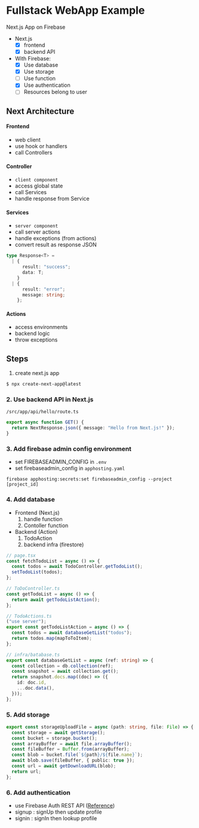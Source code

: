 # Fullstack WebApp Example

Next.js App on Firebase

- Next.js
  - [x] frontend
  - [x] backend API
- With Firebase:
  - [x] Use database
  - [x] Use storage
  - [ ] Use function
  - [x] Use authentication
  - [ ] Resources belong to user

## Next Architecture

#### Frontend

- web client
- use hook or handlers
- call Controllers

#### Controller

- `client component`
- access global state
- call Services
- handle response from Service

#### Services

- `server component`
- call server actions
- handle exceptions (from actions)
- convert result as response JSON

```ts
type Response<T> =
  | {
      result: "success";
      data: T;
    }
  | {
      result: "error";
      message: string;
    };
```

#### Actions

- access environments
- backend logic
- throw exceptions

## Steps

1. create next.js app

```bash
$ npx create-next-app@latest
```

### 2. Use backend API in Next.js

`/src/app/api/hello/route.ts`

```ts
export async function GET() {
  return NextResponse.json({ message: "Hello from Next.js!" });
}
```

### 3. Add firebase admin config environment

- set FIREBASEADMIN_CONFIG in `.env`
- set firebaseadmin_config in `apphosting.yaml`

```shell
firebase apphosting:secrets:set firebaseadmin_config --project [project_id]
```

### 4. Add database

- Frontend (Next.js)
  1. handle function
  2. Contoller function
- Backend (Action)
  1. TodoAction
  2. backend infra (firestore)

```ts
// page.tsx
const fetchTodoList = async () => {
  const todos = await TodoController.getTodoList();
  setTodoList(todos);
};

// ToDoController.ts
const getTodoList = async () => {
  return await getTodoListAction();
};

// TodoActions.ts
("use server");
export const getTodoListAction = async () => {
  const todos = await databaseGetList("todos");
  return todos.map(mapToToItem);
};

// infra/batabase.ts
export const databaseGetList = async (ref: string) => {
  const collection = db.collection(ref);
  const snapshot = await collection.get();
  return snapshot.docs.map((doc) => ({
    id: doc.id,
    ...doc.data(),
  }));
};
```

### 5. Add storage

```ts
export const storageUploadFile = async (path: string, file: File) => {
  const storage = await getStorage();
  const bucket = storage.bucket();
  const arrayBuffer = await file.arrayBuffer();
  const fileBuffer = Buffer.from(arrayBuffer);
  const blob = bucket.file(`${path}/${file.name}`);
  await blob.save(fileBuffer, { public: true });
  const url = await getDownloadURL(blob);
  return url;
};
```

### 6. Add authentication

- use Firebase Auth REST API ([Reference](https://firebase.google.com/docs/reference/rest/auth))
- signup : signUp then update profile
- signin : signIn then lookup profile
